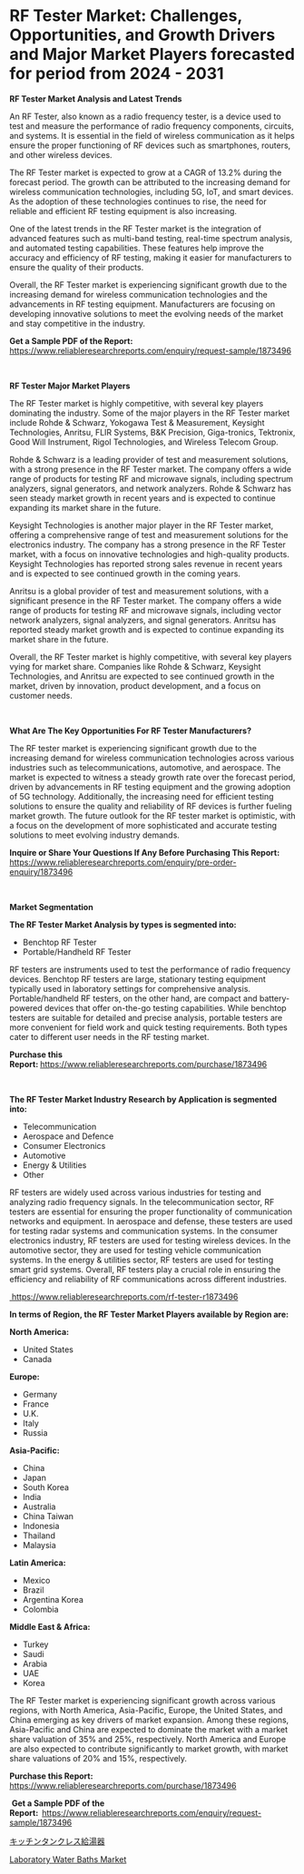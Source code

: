 <p><h1>RF Tester Market: Challenges, Opportunities, and Growth Drivers and Major Market Players forecasted for period from 2024 - 2031</h1></p><p><strong>RF Tester Market Analysis and Latest Trends</strong></p>
<p><p>An RF Tester, also known as a radio frequency tester, is a device used to test and measure the performance of radio frequency components, circuits, and systems. It is essential in the field of wireless communication as it helps ensure the proper functioning of RF devices such as smartphones, routers, and other wireless devices.</p><p>The RF Tester market is expected to grow at a CAGR of 13.2% during the forecast period. The growth can be attributed to the increasing demand for wireless communication technologies, including 5G, IoT, and smart devices. As the adoption of these technologies continues to rise, the need for reliable and efficient RF testing equipment is also increasing.</p><p>One of the latest trends in the RF Tester market is the integration of advanced features such as multi-band testing, real-time spectrum analysis, and automated testing capabilities. These features help improve the accuracy and efficiency of RF testing, making it easier for manufacturers to ensure the quality of their products.</p><p>Overall, the RF Tester market is experiencing significant growth due to the increasing demand for wireless communication technologies and the advancements in RF testing equipment. Manufacturers are focusing on developing innovative solutions to meet the evolving needs of the market and stay competitive in the industry.</p></p>
<p><strong>Get a Sample PDF of the Report:&nbsp;</strong> <a href="https://www.reliableresearchreports.com/enquiry/request-sample/1873496">https://www.reliableresearchreports.com/enquiry/request-sample/1873496</a></p>
<p>&nbsp;</p>
<p><strong>RF Tester Major Market Players</strong></p>
<p><p>The RF Tester market is highly competitive, with several key players dominating the industry. Some of the major players in the RF Tester market include Rohde & Schwarz, Yokogawa Test & Measurement, Keysight Technologies, Anritsu, FLIR Systems, B&K Precision, Giga-tronics, Tektronix, Good Will Instrument, Rigol Technologies, and Wireless Telecom Group.</p><p>Rohde & Schwarz is a leading provider of test and measurement solutions, with a strong presence in the RF Tester market. The company offers a wide range of products for testing RF and microwave signals, including spectrum analyzers, signal generators, and network analyzers. Rohde & Schwarz has seen steady market growth in recent years and is expected to continue expanding its market share in the future.</p><p>Keysight Technologies is another major player in the RF Tester market, offering a comprehensive range of test and measurement solutions for the electronics industry. The company has a strong presence in the RF Tester market, with a focus on innovative technologies and high-quality products. Keysight Technologies has reported strong sales revenue in recent years and is expected to see continued growth in the coming years.</p><p>Anritsu is a global provider of test and measurement solutions, with a significant presence in the RF Tester market. The company offers a wide range of products for testing RF and microwave signals, including vector network analyzers, signal analyzers, and signal generators. Anritsu has reported steady market growth and is expected to continue expanding its market share in the future.</p><p>Overall, the RF Tester market is highly competitive, with several key players vying for market share. Companies like Rohde & Schwarz, Keysight Technologies, and Anritsu are expected to see continued growth in the market, driven by innovation, product development, and a focus on customer needs.</p></p>
<p>&nbsp;</p>
<p><strong>What Are The Key Opportunities For RF Tester Manufacturers?</strong></p>
<p><p>The RF tester market is experiencing significant growth due to the increasing demand for wireless communication technologies across various industries such as telecommunications, automotive, and aerospace. The market is expected to witness a steady growth rate over the forecast period, driven by advancements in RF testing equipment and the growing adoption of 5G technology. Additionally, the increasing need for efficient testing solutions to ensure the quality and reliability of RF devices is further fueling market growth. The future outlook for the RF tester market is optimistic, with a focus on the development of more sophisticated and accurate testing solutions to meet evolving industry demands.</p></p>
<p><strong>Inquire or Share Your Questions If Any Before Purchasing This Report:</strong> <a href="https://www.reliableresearchreports.com/enquiry/pre-order-enquiry/1873496">https://www.reliableresearchreports.com/enquiry/pre-order-enquiry/1873496</a></p>
<p>&nbsp;</p>
<p><strong>Market Segmentation</strong></p>
<p><strong>The RF Tester Market Analysis by types is segmented into:</strong></p>
<p><ul><li>Benchtop RF Tester</li><li>Portable/Handheld RF Tester</li></ul></p>
<p><p>RF testers are instruments used to test the performance of radio frequency devices. Benchtop RF testers are large, stationary testing equipment typically used in laboratory settings for comprehensive analysis. Portable/handheld RF testers, on the other hand, are compact and battery-powered devices that offer on-the-go testing capabilities. While benchtop testers are suitable for detailed and precise analysis, portable testers are more convenient for field work and quick testing requirements. Both types cater to different user needs in the RF testing market.</p></p>
<p><strong>Purchase this Report:&nbsp;</strong><a href="https://www.reliableresearchreports.com/purchase/1873496">https://www.reliableresearchreports.com/purchase/1873496</a></p>
<p>&nbsp;</p>
<p><strong>The RF Tester Market Industry Research by Application is segmented into:</strong></p>
<p><ul><li>Telecommunication</li><li>Aerospace and Defence</li><li>Consumer Electronics</li><li>Automotive</li><li>Energy & Utilities</li><li>Other</li></ul></p>
<p><p>RF testers are widely used across various industries for testing and analyzing radio frequency signals. In the telecommunication sector, RF testers are essential for ensuring the proper functionality of communication networks and equipment. In aerospace and defense, these testers are used for testing radar systems and communication systems. In the consumer electronics industry, RF testers are used for testing wireless devices. In the automotive sector, they are used for testing vehicle communication systems. In the energy & utilities sector, RF testers are used for testing smart grid systems. Overall, RF testers play a crucial role in ensuring the efficiency and reliability of RF communications across different industries.</p></p>
<p><a href="https://www.reliableresearchreports.com/rf-tester-r1873496">&nbsp;https://www.reliableresearchreports.com/rf-tester-r1873496</a></p>
<p><strong>In terms of Region, the RF Tester Market Players available by Region are:</strong></p>
<p>
    <p> <strong> North America: </strong>
        <ul>
            <li>United States</li>
            <li>Canada</li>
        </ul>
        </p> 
    <p> <strong> Europe: </strong>
        <ul>
            <li>Germany</li>
            <li>France</li>
            <li>U.K.</li>
            <li>Italy</li>
            <li>Russia</li>
        </ul>
        </p> 
    <p> <strong> Asia-Pacific: </strong>
        <ul>
            <li>China</li>
            <li>Japan</li>
            <li>South Korea</li>
            <li>India</li>
            <li>Australia</li>
            <li>China Taiwan</li>
            <li>Indonesia</li>
            <li>Thailand</li>
            <li>Malaysia</li>
        </ul>
        </p> 
    <p> <strong> Latin America: </strong>
        <ul>
            <li>Mexico</li>
            <li>Brazil</li>
            <li>Argentina Korea</li>
            <li>Colombia</li>
        </ul>
        </p> 
    <p> <strong> Middle East & Africa: </strong>
        <ul>
            <li>Turkey</li>
            <li>Saudi</li>
            <li>Arabia</li>
            <li>UAE</li>
            <li>Korea</li>
        </ul>
    </p>
    </p>
<p><p>The RF Tester market is experiencing significant growth across various regions, with North America, Asia-Pacific, Europe, the United States, and China emerging as key drivers of market expansion. Among these regions, Asia-Pacific and China are expected to dominate the market with a market share valuation of 35% and 25%, respectively. North America and Europe are also expected to contribute significantly to market growth, with market share valuations of 20% and 15%, respectively.</p></p>
<p><strong>Purchase this Report: </strong><a href="https://www.reliableresearchreports.com/purchase/1873496">https://www.reliableresearchreports.com/purchase/1873496</a></p>
<p>&nbsp;<strong>Get a Sample PDF of the Report:&nbsp;&nbsp;</strong><a href="https://www.reliableresearchreports.com/enquiry/request-sample/1873496">https://www.reliableresearchreports.com/enquiry/request-sample/1873496</a></p>
<p><strong></strong></p>
<p><p><a href="https://github.com/oqxogxyvqe90775/Market-Research-Report-List-1/blob/main/631423922514.md">キッチンタンクレス給湯器</a></p><p><a href="https://github.com/RoccoManning/Market-Research-Report-List-4/blob/main/laboratory-water-baths-market.md">Laboratory Water Baths Market</a></p></p>